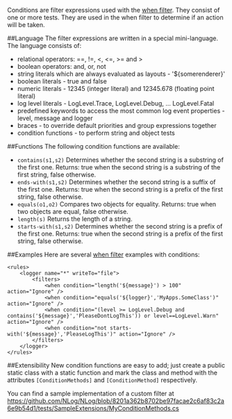 Conditions are filter expressions used with the [when filter](when-Filter). They consist of one or more tests. They are used in the when filter to determine if an action will be taken.

##Language
The filter expressions are written in a special mini-language. The language consists of:
* relational operators: ==, !=, <, <=, >= and >
* boolean operators: and, or, not
* string literals which are always evaluated as layouts - '${somerenderer}'
* boolean literals - true and false
* numeric literals - 12345 (integer literal) and 12345.678 (floating point literal)
* log level literals - LogLevel.Trace, LogLevel.Debug, ... LogLevel.Fatal
* predefined keywords to access the most common log event properties - level, message and logger
* braces - to override default priorities and group expressions together
* condition functions - to perform string and object tests

##Functions
The following condition functions are available:
* `contains(s1,s2)` Determines whether the second string is a substring of the first one. Returns: true when the second string is a substring of the first string, false otherwise.
* `ends-with(s1,s2)` Determines whether the second string is a suffix of the first one. Returns: true when the second string is a prefix of the first string, false otherwise.
* `equals(o1,o2)` Compares two objects for equality. Returns: true when two objects are equal, false otherwise.
* `length(s)` Returns the length of a string.
* `starts-with(s1,s2)` Determines whether the second string is a prefix of the first one. Returns: true when the second string is a prefix of the first string, false otherwise.

##Examples
Here are several [when filter](when-Filter) examples with conditions:
```
<rules>
    <logger name="*" writeTo="file">
        <filters>
            <when condition="length('${message}') > 100" action="Ignore" />
            <when condition="equals('${logger}','MyApps.SomeClass')" action="Ignore" />
            <when condition="(level >= LogLevel.Debug and contains('${message}','PleaseDontLogThis')) or level==LogLevel.Warn" action="Ignore" />
            <when condition="not starts-with('${message}','PleaseLogThis')" action="Ignore" />
        </filters>
    </logger>
</rules>
```

##Extensibility
New condition functions are easy to add; just create a public static class with a static function and mark the class and method with the attributes `[ConditionMethods]` and `[ConditionMethod]` respectively. 

You can find a sample implementation of a custom filter at https://github.com/NLog/NLog/blob/8201a362b8702be97facae2c6af83c2a6e9b54d1/tests/SampleExtensions/MyConditionMethods.cs
